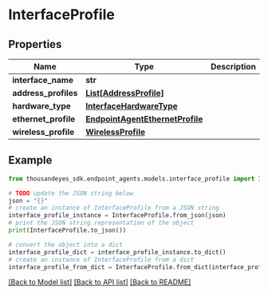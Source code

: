 # InterfaceProfile


## Properties

Name | Type | Description | Notes
------------ | ------------- | ------------- | -------------
**interface_name** | **str** |  | [optional] 
**address_profiles** | [**List[AddressProfile]**](AddressProfile.md) |  | [optional] 
**hardware_type** | [**InterfaceHardwareType**](InterfaceHardwareType.md) |  | [optional] 
**ethernet_profile** | [**EndpointAgentEthernetProfile**](EndpointAgentEthernetProfile.md) |  | [optional] 
**wireless_profile** | [**WirelessProfile**](WirelessProfile.md) |  | [optional] 

## Example

```python
from thousandeyes_sdk.endpoint_agents.models.interface_profile import InterfaceProfile

# TODO update the JSON string below
json = "{}"
# create an instance of InterfaceProfile from a JSON string
interface_profile_instance = InterfaceProfile.from_json(json)
# print the JSON string representation of the object
print(InterfaceProfile.to_json())

# convert the object into a dict
interface_profile_dict = interface_profile_instance.to_dict()
# create an instance of InterfaceProfile from a dict
interface_profile_from_dict = InterfaceProfile.from_dict(interface_profile_dict)
```
[[Back to Model list]](../README.md#documentation-for-models) [[Back to API list]](../README.md#documentation-for-api-endpoints) [[Back to README]](../README.md)


